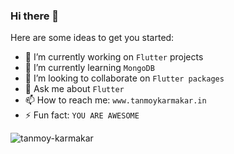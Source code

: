 ### Hi there 👋

Here are some ideas to get you started:

- 🔭 I’m currently working on `Flutter` projects
- 🌱 I’m currently learning `MongoDB`
- 👯 I’m looking to collaborate on `Flutter packages`
- 💬 Ask me about `Flutter`
- 📫 How to reach me: `www.tanmoykarmakar.in`
- ⚡ Fun fact: `YOU ARE AWESOME`


<img src="https://github-readme-stats.vercel.app/api?username=tanmoy27112000&show_icons=true" alt="tanmoy-karmakar" />

